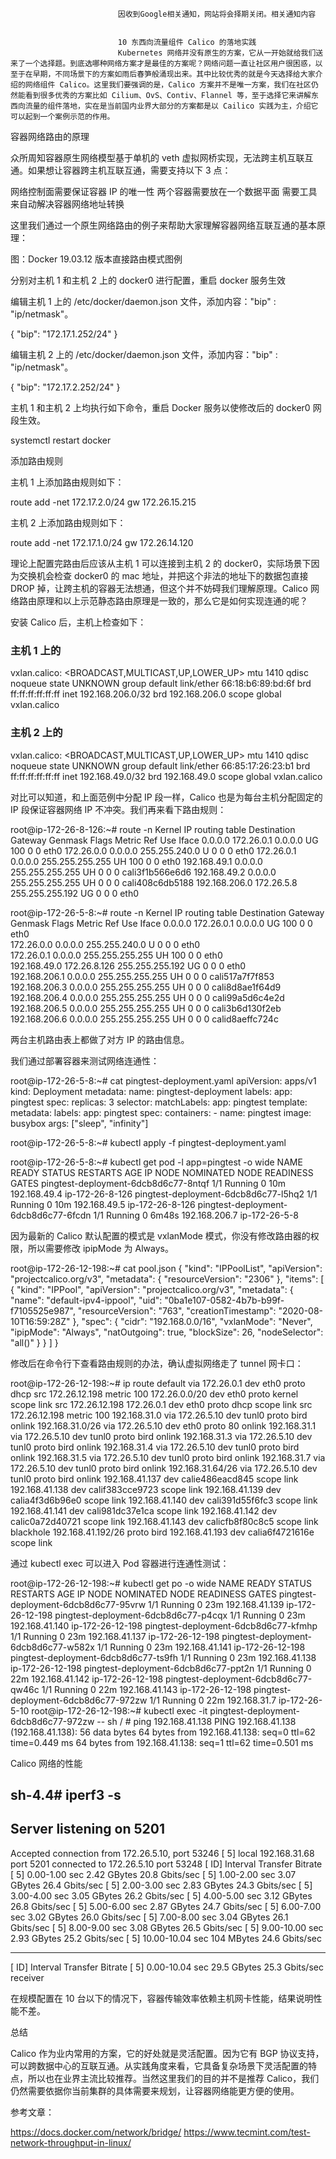 
                            
                            因收到Google相关通知，网站将会择期关闭。相关通知内容
                            
                            
                            10 东西向流量组件 Calico 的落地实践
                            Kubernetes 网络并没有原生的方案，它从一开始就给我们送来了一个选择题。到底选哪种网络方案才是最佳的方案呢？网络问题一直让社区用户很困惑，以至于在早期，不同场景下的方案如雨后春笋般涌现出来。其中比较优秀的就是今天选择给大家介绍的网络组件 Calico。这里我们要强调的是，Calico 方案并不是唯一方案，我们在社区仍然能看到很多优秀的方案比如 Cilium、OvS、Contiv、Flannel 等，至于选择它来讲解东西向流量的组件落地，实在是当前国内业界大部分的方案都是以 Cailico 实践为主，介绍它可以起到一个案例示范的作用。

容器网络路由的原理

众所周知容器原生网络模型基于单机的 veth 虚拟网桥实现，无法跨主机互联互通。如果想让容器跨主机互联互通，需要支持以下 3 点：


网络控制面需要保证容器 IP 的唯一性
两个容器需要放在一个数据平面
需要工具来自动解决容器网络地址转换


这里我们通过一个原生网络路由的例子来帮助大家理解容器网络互联互通的基本原理：



图：Docker 19.03.12 版本直接路由模式图例

分别对主机 1 和主机 2 上的 docker0 进行配置，重启 docker 服务生效

编辑主机 1 上的 /etc/docker/daemon.json 文件，添加内容："bip" : "ip/netmask"。

{
  "bip": "172.17.1.252/24"
}



编辑主机 2 上的 /etc/docker/daemon.json 文件，添加内容："bip" : "ip/netmask"。

{
  "bip": "172.17.2.252/24"
}



主机 1 和主机 2 上均执行如下命令，重启 Docker 服务以使修改后的 docker0 网段生效。

systemctl restart docker



添加路由规则

主机 1 上添加路由规则如下：

route add -net 172.17.2.0/24 gw 172.26.15.215



主机 2 上添加路由规则如下：

route add -net 172.17.1.0/24 gw 172.26.14.120



理论上配置完路由后应该从主机 1 可以连接到主机 2 的 docker0，实际场景下因为交换机会检查 docker0 的 mac 地址，并把这个非法的地址下的数据包直接 DROP 掉，让跨主机的容器无法想通，但这个并不妨碍我们理解原理。Calico 网络路由原理和以上示范静态路由原理是一致的，那么它是如何实现连通的呢？

安装 Calico 后，主机上检查如下：

### 主机 1 上的
vxlan.calico: <BROADCAST,MULTICAST,UP,LOWER_UP> mtu 1410 qdisc noqueue state UNKNOWN group default
link/ether 66:18:b6:89:bd:6f brd ff:ff:ff:ff:ff:ff 
inet 192.168.206.0/32 brd 192.168.206.0 scope global vxlan.calico 

### 主机 2 上的
vxlan.calico: <BROADCAST,MULTICAST,UP,LOWER_UP> mtu 1410 qdisc noqueue state UNKNOWN group default
link/ether 66:85:17:26:23:b1 brd ff:ff:ff:ff:ff:ff
inet 192.168.49.0/32 brd 192.168.49.0 scope global vxlan.calico



对比可以知道，和上面范例中分配 IP 段一样，Calico 也是为每台主机分配固定的 IP 段保证容器网络 IP 不冲突。我们再来看下路由规则：

root@ip-172-26-8-126:~# route -n
Kernel IP routing table
Destination     Gateway         Genmask         Flags Metric Ref    Use Iface
0.0.0.0         172.26.0.1      0.0.0.0         UG    100    0        0 eth0
172.26.0.0      0.0.0.0         255.255.240.0   U     0      0        0 eth0
172.26.0.1      0.0.0.0         255.255.255.255 UH    100    0        0 eth0
192.168.49.1    0.0.0.0         255.255.255.255 UH    0      0        0 cali3f1b566e6d6
192.168.49.2    0.0.0.0         255.255.255.255 UH    0      0        0 cali408c6db5188
192.168.206.0   172.26.5.8      255.255.255.192 UG    0      0        0 eth0

root@ip-172-26-5-8:~# route -n 
Kernel IP routing table
Destination     Gateway         Genmask         Flags Metric Ref    Use Iface
0.0.0.0         172.26.0.1      0.0.0.0         UG    100    0        0 eth0             
172.26.0.0      0.0.0.0         255.255.240.0   U     0      0        0 eth0             
172.26.0.1      0.0.0.0         255.255.255.255 UH    100    0        0 eth0             
192.168.49.0    172.26.8.126    255.255.255.192 UG    0      0        0 eth0             
192.168.206.1   0.0.0.0         255.255.255.255 UH    0      0        0 cali517a7f7f853
192.168.206.3   0.0.0.0         255.255.255.255 UH    0      0        0 cali8d8ae1f64d9
192.168.206.4   0.0.0.0         255.255.255.255 UH    0      0        0 cali99a5d6c4e2d
192.168.206.5   0.0.0.0         255.255.255.255 UH    0      0        0 cali3b6d130f2eb
192.168.206.6   0.0.0.0         255.255.255.255 UH    0      0        0 calid8aeffc724c



两台主机路由表上都做了对方 IP 的路由信息。

我们通过部署容器来测试网络连通性：

root@ip-172-26-5-8:~# cat pingtest-deployment.yaml 
apiVersion: apps/v1
kind: Deployment
metadata:
  name: pingtest-deployment
  labels:
    app: pingtest
spec:
  replicas: 3
  selector:
    matchLabels:
      app: pingtest
  template:
    metadata:
      labels:
        app: pingtest
    spec:
      containers:
      - name: pingtest
        image: busybox
        args: ["sleep", "infinity"]

root@ip-172-26-5-8:~# kubectl apply -f pingtest-deployment.yaml 

root@ip-172-26-5-8:~# kubectl get pod -l app=pingtest -o wide
NAME                                   READY   STATUS        RESTARTS   AGE     IP              NODE              NOMINATED NODE   READINESS GATES
pingtest-deployment-6dcb8d6c77-8ntqf   1/1     Running       0          10m     192.168.49.4    ip-172-26-8-126   <none>           <none>
pingtest-deployment-6dcb8d6c77-l5hq2   1/1     Running       0          10m     192.168.49.5    ip-172-26-8-126   <none>           <none>
pingtest-deployment-6dcb8d6c77-6fcdn   1/1     Running       0          6m48s   192.168.206.7   ip-172-26-5-8     <none>           <none>



因为最新的 Calico 默认配置的模式是 vxlanMode 模式，你没有修改路由器的权限，所以需要修改 ipipMode 为 Always。

root@ip-172-26-12-198:~# cat pool.json 
{
  "kind": "IPPoolList",
  "apiVersion": "projectcalico.org/v3",
  "metadata": {
    "resourceVersion": "2306"
  },
  "items": [
    {
      "kind": "IPPool",
      "apiVersion": "projectcalico.org/v3",
      "metadata": {
        "name": "default-ipv4-ippool",
        "uid": "0ba1e107-0582-4b7b-b99f-f7105525e987",
        "resourceVersion": "763",
        "creationTimestamp": "2020-08-10T16:59:28Z"
      },
      "spec": {
        "cidr": "192.168.0.0/16",
        "vxlanMode": "Never",
        "ipipMode": "Always",
        "natOutgoing": true,
        "blockSize": 26,
        "nodeSelector": "all()"
      }
    }
  ]
}



修改后在命令行下查看路由规则的办法，确认虚拟网络走了 tunnel 网卡口：

root@ip-172-26-12-198:~# ip route
default via 172.26.0.1 dev eth0 proto dhcp src 172.26.12.198 metric 100 
172.26.0.0/20 dev eth0 proto kernel scope link src 172.26.12.198 
172.26.0.1 dev eth0 proto dhcp scope link src 172.26.12.198 metric 100 
192.168.31.0 via 172.26.5.10 dev tunl0 proto bird onlink 
192.168.31.0/26 via 172.26.5.10 dev eth0 proto 80 onlink 
192.168.31.1 via 172.26.5.10 dev tunl0 proto bird onlink 
192.168.31.3 via 172.26.5.10 dev tunl0 proto bird onlink 
192.168.31.4 via 172.26.5.10 dev tunl0 proto bird onlink 
192.168.31.5 via 172.26.5.10 dev tunl0 proto bird onlink 
192.168.31.7 via 172.26.5.10 dev tunl0 proto bird onlink 
192.168.31.64/26 via 172.26.5.10 dev tunl0 proto bird onlink 
192.168.41.137 dev calie486eacd845 scope link 
192.168.41.138 dev calif383cce9723 scope link 
192.168.41.139 dev calia4f3d6b96e0 scope link 
192.168.41.140 dev cali391d55f6fc3 scope link 
192.168.41.141 dev cali981dc37e1ca scope link 
192.168.41.142 dev calic0a72d40721 scope link 
192.168.41.143 dev calicfb8f80c8c5 scope link 
blackhole 192.168.41.192/26 proto bird 
192.168.41.193 dev calia6f4721616e scope link 



通过 kubectl exec 可以进入 Pod 容器进行连通性测试：

root@ip-172-26-12-198:~# kubectl get po -o wide
NAME                                   READY   STATUS    RESTARTS   AGE   IP               NODE               NOMINATED NODE   READINESS GATES
pingtest-deployment-6dcb8d6c77-95vrw   1/1     Running   0          23m   192.168.41.139   ip-172-26-12-198   <none>           <none>
pingtest-deployment-6dcb8d6c77-p4cqx   1/1     Running   0          23m   192.168.41.140   ip-172-26-12-198   <none>           <none>
pingtest-deployment-6dcb8d6c77-kfmhp   1/1     Running   0          23m   192.168.41.137   ip-172-26-12-198   <none>           <none>
pingtest-deployment-6dcb8d6c77-w582x   1/1     Running   0          23m   192.168.41.141   ip-172-26-12-198   <none>           <none>
pingtest-deployment-6dcb8d6c77-ts9fh   1/1     Running   0          23m   192.168.41.138   ip-172-26-12-198   <none>           <none>
pingtest-deployment-6dcb8d6c77-ppt2n   1/1     Running   0          22m   192.168.41.142   ip-172-26-12-198   <none>           <none>
pingtest-deployment-6dcb8d6c77-qw46c   1/1     Running   0          22m   192.168.41.143   ip-172-26-12-198   <none>           <none>
pingtest-deployment-6dcb8d6c77-972zw   1/1     Running   0          22m   192.168.31.7     ip-172-26-5-10     <none>           <none>
root@ip-172-26-12-198:~# kubectl exec -it pingtest-deployment-6dcb8d6c77-972zw -- sh
/ # ping 192.168.41.138
PING 192.168.41.138 (192.168.41.138): 56 data bytes
64 bytes from 192.168.41.138: seq=0 ttl=62 time=0.449 ms
64 bytes from 192.168.41.138: seq=1 ttl=62 time=0.501 ms



Calico 网络的性能

sh-4.4# iperf3 -s
-----------------------------------------------------------
Server listening on 5201
-----------------------------------------------------------

Accepted connection from 172.26.5.10, port 53246
[  5] local 192.168.31.68 port 5201 connected to 172.26.5.10 port 53248
[ ID] Interval           Transfer     Bitrate
[  5]   0.00-1.00   sec  2.42 GBytes  20.8 Gbits/sec
[  5]   1.00-2.00   sec  3.07 GBytes  26.4 Gbits/sec
[  5]   2.00-3.00   sec  2.83 GBytes  24.3 Gbits/sec
[  5]   3.00-4.00   sec  3.05 GBytes  26.2 Gbits/sec
[  5]   4.00-5.00   sec  3.12 GBytes  26.8 Gbits/sec
[  5]   5.00-6.00   sec  2.87 GBytes  24.7 Gbits/sec
[  5]   6.00-7.00   sec  3.02 GBytes  26.0 Gbits/sec
[  5]   7.00-8.00   sec  3.04 GBytes  26.1 Gbits/sec
[  5]   8.00-9.00   sec  3.08 GBytes  26.5 Gbits/sec
[  5]   9.00-10.00  sec  2.93 GBytes  25.2 Gbits/sec
[  5]  10.00-10.04  sec   104 MBytes  24.6 Gbits/sec
- - - - - - - - - - - - - - - - - - - - - - - - -
[ ID] Interval           Transfer     Bitrate
[  5]   0.00-10.04  sec  29.5 GBytes  25.3 Gbits/sec                  receiver



在规模配置在 10 台以下的情况下，容器传输效率依赖主机网卡性能，结果说明性能不差。

总结

Calico 作为业内常用的方案，它的好处就是灵活配置。因为它有 BGP 协议支持，可以跨数据中心的互联互通。从实践角度来看，它具备复杂场景下灵活配置的特点，所以也在业界主流比较推荐。当然这里我们的目的并不是推荐 Calico，我们仍然需要依据你当前集群的具体需要来规划，让容器网络能更方便的使用。

参考文章：


https://docs.docker.com/network/bridge/
https://www.tecmint.com/test-network-throughput-in-linux/


                        
                        
                            
